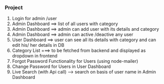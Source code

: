 ### Project
1. Login for admin /user
2. Admin Dashboard ==> list of all users with category
3. Admin Dashboard ==> admin can add user with its details and category
4. Admin Dashboard ==> admin can active /deactive any user
5. User Dashboard ==> user can see all its details with category and can edit his/ her details in DB
6. Category List ===> to be fetched from backend and displayed as dropdown in frontend 
7. Forgot Password Functionality for Users (using node-mailer)
8. Change Password for Users in User Dashboard
9. Live Search (with Api call) --> search on basis of user name in Admin Dashboard


